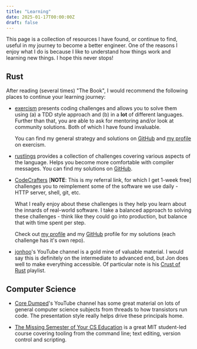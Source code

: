 ```yaml
---
title: "Learning"
date: 2025-01-17T00:00:00Z
draft: false
---
```


This page is a collection of resources I have found, or continue to find, useful
in my journey to become a better engineer. One of the reasons I enjoy what I do
is because I like to understand how things work and learning new things. I hope
this never stops!

## Rust

After reading (several times) "The Book", I would recommend the following places
to continue your learning journey:

- [exercism](https://exercism.org) presents coding
challenges and allows you to solve them using (a) a TDD style approach and (b)
in a **lot** of different languages. Further than that, you are able to ask for
mentoring and/or look at community solutions. Both of which I have found invaluable.

    You can find my general strategy and solutions on
    [GitHub](https://github.com/graemer957/exercism) and
    [my profile](https://exercism.org/profiles/graemer957) on exercism.

- [rustlings](https://rustlings.cool/) provides a collection of challenges
covering various aspects of the language. Helps you become more comfortable
with compiler messages. You can find my solutions on
[GitHub](https://github.com/graemer957/rustlings).

- [CodeCrafters](https://app.codecrafters.io/r/brainy-marten-102425) [**NOTE**:
This is my referral link, for which I get 1-week free] challenges you to
reimplement some of the software we use daily - HTTP server, shell, git, etc.

    What I really enjoy about these challenges is they help you learn about the
    innards of real-world software. I take a balanced approach to solving these
    challenges - think like they could go into production, but balance that with
    time spent per step.

    Check out [my profile](https://app.codecrafters.io/users/graemer957) and
    my [GitHub](https://github.com/graemer957) profile for my solutions (each
    challenge has it's own repo).

- [jonhoo](https://www.youtube.com/@jonhoo)'s YouTube channel is a gold mine
of valuable material. I would say this is definitely on the intermediate to
advanced end, but Jon does well to make everything accessible. Of particular note
is his [Crust of Rust](https://www.youtube.com/watch?v=rAl-9HwD858&list=PLqbS7AVVErFiWDOAVrPt7aYmnuuOLYvOa) playlist.

## Computer Science

- [Core Dumped](https://www.youtube.com/@CoreDumpped)'s YouTube channel has
some great material on lots of general computer science subjects from threads to
how transistors run code. The presentation style really helps drive these
principals home.

- [The Missing Semester of Your CS Education](https://missing.csail.mit.edu/)
is a great MIT student-led course covering tooling from the command line; text
editing, version control and scripting.
